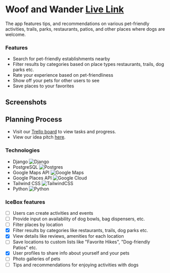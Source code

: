 # Woof and Wander [Live Link](https://woofandwander-bf1fe9421e1f.herokuapp.com/)
The app features tips, and recommendations on various pet-friendly activities, trails, parks, restaurants, patios, and other places where dogs are welcome.

### Features
- Search for pet-friendly establishments nearby
- Filter results by categories based on place types restaurants, trails, dog parks etc.
- Rate your experience based on pet-friendliness
- Show off your pets for other users to see
- Save places to your favorites

## Screenshots


## Planning Process
- Visit our [Trello board](https://trello.com/b/fweFLvEm/woof-wander) to view tasks and progress.
- View our idea pitch [here](https://www.canva.com/design/DAFp4qZSUjQ/f8v0nU1umbpiq07k-k1-Gg/edit?utm_source=shareButton&utm_medium=email&utm_campaign=designshare).


### Technologies
- Django ![Django](https://img.shields.io/badge/django-%23092E20.svg?style=for-the-badge&logo=django&logoColor=white)
- PostgreSQL ![Postgres](https://img.shields.io/badge/postgres-%23316192.svg?style=for-the-badge&logo=postgresql&logoColor=white) 
- Google Maps API ![Google Maps](https://img.shields.io/badge/Google%20Maps-4285F4?style=for-the-badge&logo=google%20maps&logoColor=white)
- Google Places API ![Google Cloud](https://img.shields.io/badge/Google%20Cloud-4285F4?style=for-the-badge&logo=google-cloud&logoColor=white)
- Tailwind CSS ![TailwindCSS](https://img.shields.io/badge/tailwindcss-%2338B2AC.svg?style=for-the-badge&logo=tailwind-css&logoColor=white)
- Python ![Python](https://img.shields.io/badge/python-3670A0?style=for-the-badge&logo=python&logoColor=ffdd54)


### IceBox features
- [ ] Users can create activities and events
- [ ] Provide input on availability of dog bowls, bag dispensers, etc.
- [ ] Filter places by location
- [X] Filter results by categories like restaurants, trails, dog parks etc.
- [X] View details like reviews, amenities for each location
- [ ] Save locations to custom lists like "Favorite Hikes", "Dog-friendly Patios" etc.
- [X] User profiles to share info about yourself and your pets
- [ ] Photo galleries of pets
- [ ] Tips and recommendations for enjoying activities with dogs
